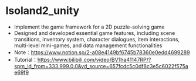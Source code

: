 # Isoland2_unity
- Implement the game framework for a 2D puzzle-solving game
- Designed and developed essential game features, including scene transitions, inventory system, character dialogues, item interactions, multi-level mini-games, and data management functionalities 
- Note：https://www.notion.so/2-a08e4149bf6745b78360e0edd4699289
- Tutorial：https://www.bilibili.com/video/BV1ha41147RP/?spm_id_from=333.999.0.0&vd_source=657fcdc5c0df8c3e5c6022f575ae69f9
